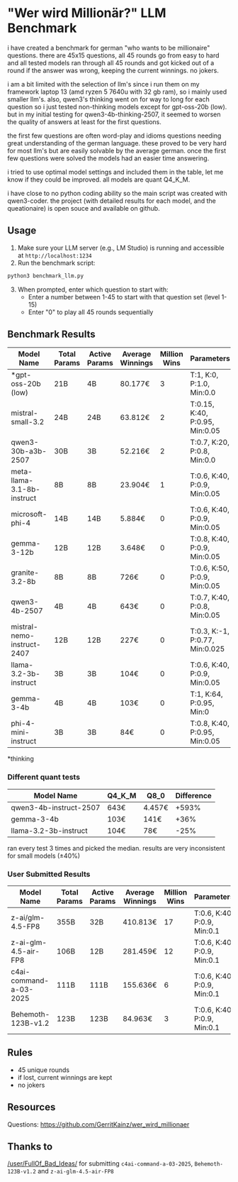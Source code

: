 # "Wer wird Millionär?" LLM Benchmark

 i have created a benchmark for german "who wants to be millionaire" questions. there are 45x15 questions, all 45 rounds go from easy to hard and all tested models ran through all 45 rounds and got kicked out of a round if the answer was wrong, keeping the current winnings. no jokers.

i am a bit limited with the selection of llm's since i run them on my framework laptop 13 (amd ryzen 5 7640u with 32 gb ram), so i mainly used smaller llm's. also, qwen3's thinking went on for way to long for each question so i just tested non-thinking models except for gpt-oss-20b (low). but in my initial testing for qwen3-4b-thinking-2507, it seemed to worsen the quality of answers at least for the first questions.

the first few questions are often word-play and idioms questions needing great understanding of the german language. these proved to be very hard for most llm's but are easily solvable by the average german. once the first few questions were solved the models had an easier time answering.

i tried to use optimal model settings and included them in the table, let me know if they could be improved. all models are quant Q4_K_M.

i have close to no python coding ability so the main script was created with qwen3-coder. the project (with detailed results for each model, and the queationaire) is open souce and available on github.

## Usage

1. Make sure your LLM server (e.g., LM Studio) is running and accessible at `http://localhost:1234`
2. Run the benchmark script:

```bash
python3 benchmark_llm.py
```

3. When prompted, enter which question to start with:
   - Enter a number between 1-45 to start with that question set (level 1-15)
   - Enter "0" to play all 45 rounds sequentially

## Benchmark Results

| Model Name | Total Params | Active Params | Average Winnings | Million Wins | Parameters |
|------------|---------------|--------------|------------------|--------------|------------|
| *gpt-oss-20b (low) | 21B | 4B | 80.177€ | 3 | T:1, K:0, P:1.0, Min:0.0 |
| mistral-small-3.2 | 24B | 24B | 63.812€ | 2 | T:0.15, K:40, P:0.95, Min:0.05 |
| qwen3-30b-a3b-2507 | 30B | 3B | 52.216€ | 2 | T:0.7, K:20, P:0.8, Min:0.0 |
| meta-llama-3.1-8b-instruct | 8B | 8B | 23.904€ | 1 | T:0.6, K:40, P:0.9, Min:0.05 |
| microsoft-phi-4 | 14B | 14B | 5.884€ | 0 | T:0.6, K:40, P:0.9, Min:0.05 |
| gemma-3-12b | 12B | 12B | 3.648€ | 0 | T:0.8, K:40, P:0.9, Min:0.05 |
| granite-3.2-8b | 8B | 8B | 726€ | 0 | T:0.6, K:50, P:0.9, Min:0.05 |
| qwen3-4b-2507 | 4B | 4B | 643€ | 0 | T:0.7, K:40, P:0.8, Min:0.05 |
| mistral-nemo-instruct-2407 | 12B | 12B | 227€ | 0 | T:0.3, K:-1, P:0.77, Min:0.025 |
| llama-3.2-3b-instruct | 3B | 3B | 104€ | 0 | T:0.6, K:40, P:0.9, Min:0.05 |
| gemma-3-4b | 4B | 4B | 103€ | 0 | T:1, K:64, P:0.95, Min:0 |
| phi-4-mini-instruct | 3B | 3B | 84€ | 0 | T:0.8, K:40, P:0.95, Min:0.05 |

*thinking

### Different quant tests
| Model Name | Q4_K_M | Q8_0 | Difference |
|------------|--------|------|------------|
| qwen3-4b-instruct-2507 | 643€ | 4.457€ | +593% |
| gemma-3-4b | 103€ | 141€ | +36% |
| llama-3.2-3b-instruct | 104€ | 78€ | -25% |

ran every test 3 times and picked the median. results are very inconsistent for small models (±40%)

### User Submitted Results

| Model Name | Total Params | Active Params | Average Winnings | Million Wins | Parameters |
|------------|--------------|---------------|------------------|--------------|------------|
| z-ai/glm-4.5-FP8 | 355B | 32B | 410.813€ | 17 | T:0.6, K:40, P:0.9, Min:0.1 |
| z-ai-glm-4.5-air-FP8 | 106B | 12B | 281.459€ | 12 | T:0.6, K:40, P:0.9, Min:0.1 |
| c4ai-command-a-03-2025 | 111B | 111B | 155.636€ | 6 | T:0.6, K:40, P:0.9, Min:0.1 |
| Behemoth-123B-v1.2 | 123B | 123B | 84.963€ | 3 | T:0.6, K:40, P:0.9, Min:0.1 |

## Rules
- 45 unique rounds
- if lost, current winnings are kept
- no jokers

## Resources
Questions: https://github.com/GerritKainz/wer_wird_millionaer

## Thanks to
[/user/FullOf_Bad_Ideas/](https://www.reddit.com/user/FullOf_Bad_Ideas/) for submitting `c4ai-command-a-03-2025`, `Behemoth-123B-v1.2` and `z-ai-glm-4.5-air-FP8`
